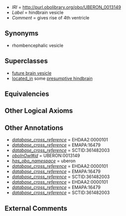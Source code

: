  * *IRI* = http://purl.obolibrary.org/obo/UBERON_0013149
 * *Label* = hindbrain vesicle
 * *Comment* = gives rise of 4th ventricle

## Synonyms

 * rhombencephalic vesicle

## Superclasses

 * [future brain vesicle](../../UBERON/50/UBERON_0013150.md)
 * [located_in](../../RO/25/RO_0001025.md) some [presumptive hindbrain](../../UBERON/77/UBERON_0007277.md)

## Equivalencies


## Other Logical Axioms


## Other Annotations

 * *[database_cross_reference](../../ef/oboInOwl#hasDbXref.md)* = EHDAA2:0000101
 * *[database_cross_reference](../../ef/oboInOwl#hasDbXref.md)* = EMAPA:16479
 * *[database_cross_reference](../../ef/oboInOwl#hasDbXref.md)* = SCTID:361482003
 * *[oboInOwl#id](../../id/oboInOwl#id.md)* = UBERON:0013149
 * *[has_obo_namespace](../../ce/oboInOwl#hasOBONamespace.md)* = uberon
 * *[database_cross_reference](../../ef/oboInOwl#hasDbXref.md)* = EHDAA2:0000101
 * *[database_cross_reference](../../ef/oboInOwl#hasDbXref.md)* = EMAPA:16479
 * *[database_cross_reference](../../ef/oboInOwl#hasDbXref.md)* = SCTID:361482003
 * *[database_cross_reference](../../ef/oboInOwl#hasDbXref.md)* = EHDAA2:0000101
 * *[database_cross_reference](../../ef/oboInOwl#hasDbXref.md)* = EMAPA:16479
 * *[database_cross_reference](../../ef/oboInOwl#hasDbXref.md)* = SCTID:361482003

## External Comments

